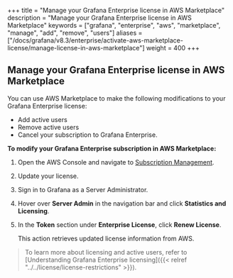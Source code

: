+++
title = "Manage your Grafana Enterprise license in AWS Marketplace"
description = "Manage your Grafana Enterprise license in AWS Marketplace"
keywords = ["grafana", "enterprise", "aws", "marketplace", "manage", "add", "remove", "users"]
aliases = ["/docs/grafana/v8.3/enterprise/activate-aws-marketplace-license/manage-license-in-aws-marketplace"]
weight = 400
+++

## Manage your Grafana Enterprise license in AWS Marketplace

You can use AWS Marketplace to make the following modifications to your Grafana Enterprise license:

- Add active users
- Remove active users
- Cancel your subscription to Grafana Enterprise.

**To modify your Grafana Enterprise subscription in AWS Marketplace:**

1. Open the AWS Console and navigate to [Subscription Management](https://console.aws.amazon.com/marketplace/home/subscriptions#/subscriptions).

1. Update your license.

1. Sign in to Grafana as a Server Administrator.

1. Hover over **Server Admin** in the navigation bar and click **Statistics and Licensing**.

1. In the **Token** section under **Enterprise License**, click **Renew License**.

   This action retrieves updated license information from AWS.

> To learn more about licensing and active users, refer to [Understanding Grafana Enterprise licensing]({{< relref "../../license/license-restrictions" >}}).
